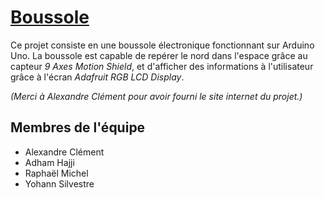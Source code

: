 # [Boussole](https://adham-hajji.github.io/boussole-arduino/)

Ce projet consiste en une boussole électronique fonctionnant sur Arduino Uno. La boussole est capable de repérer le nord dans l'espace grâce au capteur _9 Axes Motion Shield_, et d'afficher des informations à l'utilisateur grâce à l'écran _Adafruit RGB LCD Display_.

_(Merci à Alexandre Clément pour avoir fourni le site internet du projet.)_

## Membres de l'équipe

- Alexandre Clément
- Adham Hajji
- Raphaël Michel
- Yohann Silvestre
